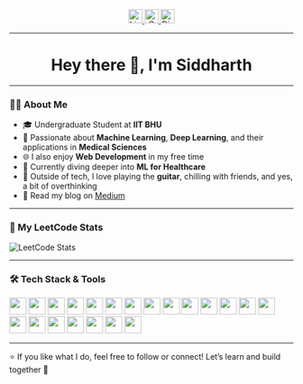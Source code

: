 <div align="center">
  <a href="https://www.linkedin.com/in/siddharth-prakash17/" target="_blank">
    <img src="https://img.shields.io/static/v1?message=LinkedIn&logo=linkedin&label=&color=0077B5&logoColor=white&style=for-the-badge" height="25" alt="LinkedIn logo" />
  </a>
  <a href="mailto:Siddharth.prakash.bme21@itbhu.ac.in" target="_blank">
    <img src="https://img.shields.io/static/v1?message=Gmail&logo=gmail&label=&color=D14836&logoColor=white&style=for-the-badge" height="25" alt="Gmail logo" />
  </a>
  <a href="https://discord.com/users/siddharth4933" target="_blank">
    <img src="https://img.shields.io/static/v1?message=Discord&logo=discord&label=&color=7289DA&logoColor=white&style=for-the-badge" height="25" alt="Discord logo" />
  </a>
</div>

---

<h1 align="center">Hey there 👋, I'm Siddharth</h1>

---

### 👨‍💻 About Me

- 🎓 Undergraduate Student at **IIT BHU**
- 🔬 Passionate about **Machine Learning**, **Deep Learning**, and their applications in **Medical Sciences**
- 🌐 I also enjoy **Web Development** in my free time
- 🧠 Currently diving deeper into **ML for Healthcare**
- 🎸 Outside of tech, I love playing the **guitar**, chilling with friends, and yes, a bit of overthinking
- 📝 Read my blog on [Medium](https://medium.com/@siddharth.prakashiitbhu)

---

### 🚀 My LeetCode Stats

![LeetCode Stats](https://leetcard.jacoblin.cool/wokenupsid?theme=dark&font=Inter&ext=contest)

---
### 🛠️ Tech Stack & Tools

<p align="left">
  <img src="https://cdn.jsdelivr.net/gh/devicons/devicon/icons/python/python-original.svg" height="30px" />
  <img src="https://cdn.jsdelivr.net/gh/devicons/devicon/icons/tensorflow/tensorflow-original.svg" height="30px" />
  <img src="https://cdn.jsdelivr.net/gh/devicons/devicon/icons/pytorch/pytorch-original.svg" height="30px" />
  <img src="https://cdn.jsdelivr.net/gh/devicons/devicon/icons/numpy/numpy-original.svg" height="30px" />
  <img src="https://cdn.jsdelivr.net/gh/devicons/devicon/icons/pandas/pandas-original.svg" height="30px" />
  <img src="https://cdn.jsdelivr.net/gh/devicons/devicon/icons/anaconda/anaconda-original.svg" height="30px" />
  <img src="https://cdn.jsdelivr.net/gh/devicons/devicon/icons/opencv/opencv-original.svg" height="30px" />
  <img src="https://cdn.jsdelivr.net/gh/devicons/devicon/icons/matlab/matlab-original.svg" height="30px" />
  <img src="https://cdn.jsdelivr.net/gh/devicons/devicon/icons/docker/docker-plain-wordmark.svg" height="30px" />
  <img src="https://cdn.jsdelivr.net/gh/devicons/devicon/icons/mysql/mysql-original.svg" height="30px" />
  <img src="https://cdn.jsdelivr.net/gh/devicons/devicon/icons/sqlalchemy/sqlalchemy-original.svg" height="30px" />
  <img src="https://cdn.jsdelivr.net/gh/devicons/devicon/icons/javascript/javascript-original.svg" height="30px" />
  <img src="https://cdn.jsdelivr.net/gh/devicons/devicon/icons/html5/html5-original.svg" height="30px" />
  <img src="https://cdn.jsdelivr.net/gh/devicons/devicon/icons/css3/css3-original.svg" height="30px" />
  <img src="https://cdn.jsdelivr.net/gh/devicons/devicon/icons/react/react-original.svg" height="30px" />
  <img src="https://cdn.jsdelivr.net/gh/devicons/devicon/icons/tailwindcss/tailwindcss-original-wordmark.svg" height="30px" />
  <img src="https://cdn.jsdelivr.net/gh/devicons/devicon/icons/npm/npm-original-wordmark.svg" height="30px" />
  <img src="https://cdn.jsdelivr.net/gh/devicons/devicon/icons/nodejs/nodejs-original.svg" height="30px" />
  <img src="https://cdn.jsdelivr.net/gh/devicons/devicon/icons/mongodb/mongodb-original.svg" height="30px" />
  <img src="https://cdn.jsdelivr.net/gh/devicons/devicon/icons/git/git-original.svg" height="30px" />
  <img src="https://www.mlflow.org/docs/1.20.2/_static/MLflow-logo-final-black.png" height="30px" />
</p>


---

⭐️ If you like what I do, feel free to follow or connect! Let’s learn and build together 🚀

